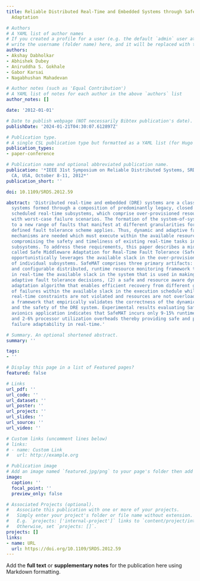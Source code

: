 ```yaml
---
title: Reliable Distributed Real-Time and Embedded Systems through Safe Middleware
  Adaptation

# Authors
# A YAML list of author names
# If you created a profile for a user (e.g. the default `admin` user at `content/authors/admin/`), 
# write the username (folder name) here, and it will be replaced with their full name and linked to their profile.
authors:
- Akshay Dabholkar
- Abhishek Dubey
- Aniruddha S. Gokhale
- Gabor Karsai
- Nagabhushan Mahadevan

# Author notes (such as 'Equal Contribution')
# A YAML list of notes for each author in the above `authors` list
author_notes: []

date: '2012-01-01'

# Date to publish webpage (NOT necessarily Bibtex publication's date).
publishDate: '2024-01-21T04:30:07.612897Z'

# Publication type.
# A single CSL publication type but formatted as a YAML list (for Hugo requirements).
publication_types:
- paper-conference

# Publication name and optional abbreviated publication name.
publication: '*IEEE 31st Symposium on Reliable Distributed Systems, SRDS 2012, Irvine,
  CA, USA, October 8-11, 2012*'
publication_short: ''

doi: 10.1109/SRDS.2012.59

abstract: 'Distributed real-time and embedded (DRE) systems are a class of real-time
  systems formed through a composition of predominantly legacy, closed and statically
  scheduled real-time subsystems, which comprise over-provisioned resources to deal
  with worst-case failure scenarios. The formation of the system-of-systems leads
  to a new range of faults that manifest at different granularities for which no statically
  defined fault tolerance scheme applies. Thus, dynamic and adaptive fault tolerance
  mechanisms are needed which must execute within the available resources without
  compromising the safety and timeliness of existing real-time tasks in the individual
  subsystems. To address these requirements, this paper describes a middleware solution
  called Safe Middleware Adaptation for Real-Time Fault Tolerance (SafeMAT), which
  opportunistically leverages the available slack in the over-provisioned resources
  of individual subsystems. SafeMAT comprises three primary artifacts: (1) a flexible
  and configurable distributed, runtime resource monitoring framework that can pinpoint
  in real-time the available slack in the system that is used in making dynamic and
  adaptive fault tolerance decisions, (2) a safe and resource aware dynamic failure
  adaptation algorithm that enables efficient recovery from different granularities
  of failures within the available slack in the execution schedule while ensuring
  real-time constraints are not violated and resources are not overloaded, and (3)
  a framework that empirically validates the correctness of the dynamic mechanisms
  and the safety of the DRE system. Experimental results evaluating SafeMAT on an
  avionics application indicates that SafeMAT incurs only 9-15% runtime fail over
  and 2-6% processor utilization overheads thereby providing safe and predictable
  failure adaptability in real-time.'

# Summary. An optional shortened abstract.
summary: ''

tags:
- ''

# Display this page in a list of Featured pages?
featured: false

# Links
url_pdf: ''
url_code: ''
url_dataset: ''
url_poster: ''
url_project: ''
url_slides: ''
url_source: ''
url_video: ''

# Custom links (uncomment lines below)
# links:
# - name: Custom Link
#   url: http://example.org

# Publication image
# Add an image named `featured.jpg/png` to your page's folder then add a caption below.
image:
  caption: ''
  focal_point: ''
  preview_only: false

# Associated Projects (optional).
#   Associate this publication with one or more of your projects.
#   Simply enter your project's folder or file name without extension.
#   E.g. `projects: ['internal-project']` links to `content/project/internal-project/index.md`.
#   Otherwise, set `projects: []`.
projects: []
links:
- name: URL
  url: https://doi.org/10.1109/SRDS.2012.59
---
```


Add the **full text** or **supplementary notes** for the publication here using Markdown formatting.
